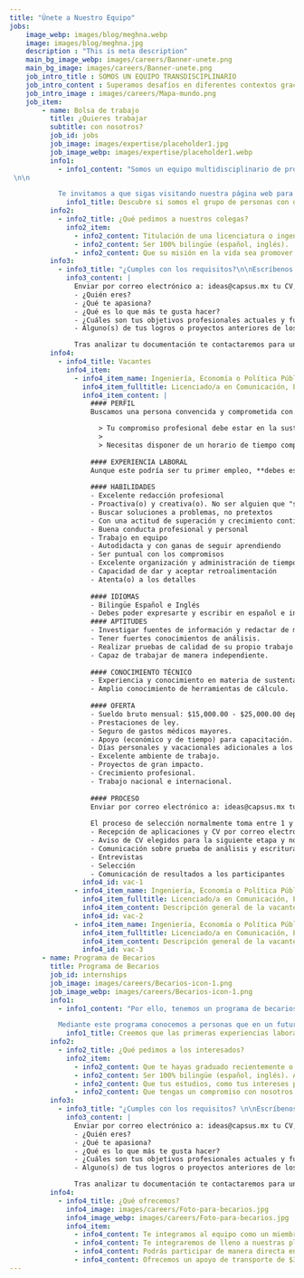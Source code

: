 ```yaml
---
title: "Únete a Nuestro Equipo"
jobs: 
    image_webp: images/blog/meghna.webp
    image: images/blog/meghna.jpg
    description : "This is meta description"
    main_bg_image_webp: images/careers/Banner-unete.png
    main_bg_image: images/careers/Banner-unete.png
    job_intro_title : SOMOS UN EQUIPO TRANSDISCIPLINARIO
    job_intro_content : Superamos desafíos en diferentes contextos gracias a nuestra experiencia y profunda comprensión de las necesidades de los clientes.
    job_intro_image : images/careers/Mapa-mundo.png
    job_item:
        - name: Bolsa de trabajo
          title: ¿Quieres trabajar
          subtitle: con nosotros?
          job_id: jobs
          job_image: images/expertise/placeholder1.jpg
          job_image_webp: images/expertise/placeholder1.webp
          info1:
            - info1_content: "Somos un equipo multidisciplinario de profesionistas que incluye ingenieros, arquitectos, desarrolladores de software, diseñadores, educadores, politólogos, sociólogos y urbanistas.  Cuando estamos en búsqueda de ampliar nuestro equipo, publicamos la convocatoria en nuestras redes sociales.
 \n\n

            Te invitamos a que sigas visitando nuestra página web para que nos conozcas."
              info1_title: Descubre si somos el grupo de personas con quien te gustaría trabajar y crecer profesionalmente
          info2: 
            - info2_title: ¿Qué pedimos a nuestros colegas?
              info2_item: 
                - info2_content: Titulación de una licenciatura o ingeniería.
                - info2_content: Ser 100% bilingüe (español, inglés).
                - info2_content: Que su misión en la vida sea promover el desarrollo sustentable.
          info3:
            - info3_title: "¿Cumples con los requisitos?\n\nEscríbenos:"
              info3_content: |
                Enviar por correo electrónico a: ideas@capsus.mx tu CV, una carta de motivos en español sobre por qué te interesa trabajar en CAPSUS y qué te motiva a perseguir una carrera profesional en el área de sustentabilidad y una carta en inglés donde nos cuentes:
                - ¿Quién eres?
                - ¿Qué te apasiona?
                - ¿Qué es lo que más te gusta hacer?
                - ¿Cuáles son tus objetivos profesionales actuales y futuros?
                - Alguno(s) de tus logros o proyectos anteriores de los cuales estés orgullosa(o).

                Tras analizar tu documentación te contactaremos para una entrevista en donde podremos aclarar las dudas que tengas tú y nosotros.
          info4:
            - info4_title: Vacantes
              info4_item:
                - info4_item_name: Ingeniería, Economía o Política Pública enfocado al desarrollo sustentable
                  info4_item_fulltitle: Licenciado/a en Comunicación, Educación, Sociología o áreas afines
                  info4_item_content: |
                    #### PERFIL
                    Buscamos una persona convencida y comprometida con el desarrollo sustentable, idealmente que tenga entrenamiento académico y experiencia profesional en áreas de **ingeniería, economía o política pública** relacionadas al **desarrollo sustentable**, el medio ambiente, y/o la estructura urbana. Debes ser una persona totalmente **bilingüe en español e inglés**, con **excelente redacción**, dinámica, motivada, creativa, multidisciplinaria y muy buena con los números. Buscamos alguien que resuelva problemas y busque formas de lograr sus objetivos, no que encuentre razones por las cuales no se pueden alcanzar. 

                      > Tu compromiso profesional debe estar en la sustentabilidad.
                      > 
                      > Necesitas disponer de un horario de tiempo completo en un horario de 9 a 18 horas.
                  
                    #### EXPERIENCIA LABORAL
                    Aunque este podría ser tu primer empleo, **debes estar titulada(o)** e idealmente buscamos alguien que tenga más de 2años de experiencia laboral.
                    
                    #### HABILIDADES
                    - Excelente redacción profesional
                    - Proactiva(o) y creativa(o). No ser alguien que "sólo hace lo que se le pide"
                    - Buscar soluciones a problemas, no pretextos
                    - Con una actitud de superación y crecimiento continuo 
                    - Buena conducta profesional y personal
                    - Trabajo en equipo
                    - Autodidacta y con ganas de seguir aprendiendo
                    - Ser puntual con los compromisos
                    - Excelente organización y administración de tiempo
                    - Capacidad de dar y aceptar retroalimentación
                    - Atenta(o) a los detalles
                  
                    #### IDIOMAS
                    - Bilingüe Español e Inglés
                    - Debes poder expresarte y escribir en español e inglés de manera impecable en un ambiente profesional. Conocimiento deun idioma adicional (árabe, alemán, portugués u otro) es un plus.
                    #### APTITUDES
                    - Investigar fuentes de información y redactar de manera correcta, limpia, entendible, y bien documentada.
                    - Tener fuertes conocimientos de análisis.
                    - Realizar pruebas de calidad de su propio trabajo.
                    - Capaz de trabajar de manera independiente.
                  
                    #### CONOCIMIENTO TÉCNICO
                    - Experiencia y conocimiento en materia de sustentabilidad, como: energía renovable, gestión de residuos urbanos,tratamiento de agua, aprovechamiento de lluvia, control de contaminantes, cálculo de emisiones, cambio climático,movilidad sustentable, planeación urbana sustentable, economía ambiental, salud pública o similares.
                    - Amplio conocimiento de herramientas de cálculo.
                    
                    #### OFERTA
                    - Sueldo bruto mensual: $15,000.00 - $25,000.00 dependiendo de experiencia y competencias. 
                    - Prestaciones de ley.
                    - Seguro de gastos médicos mayores.
                    - Apoyo (económico y de tiempo) para capacitación.
                    - Días personales y vacacionales adicionales a los de ley.
                    - Excelente ambiente de trabajo.
                    - Proyectos de gran impacto.
                    - Crecimiento profesional.
                    - Trabajo nacional e internacional.
                    
                    #### PROCESO
                    Enviar por correo electrónico a: ideas@capsus.mx tu **CV, una carta de motivos en español** que explique por qué teinteresa trabajar en CAPSUS y por qué crees que cumples con los requisitos qué publicamos. Además, te pedimos **unacarta en inglés** donde nos cuentes: ¿qué te motiva a perseguir una carrera profesional en el área de sustentabilidad, ¿Quién eres?, ¿Qué te apasiona?, ¿Qué es lo que más te gusta hacer?, ¿Cuáles son tus objetivos profesionalesactuales y futuros?, y alguno(s) de tus logros o proyectos anteriores de los cuales estés orgullosa(o). 
                    
                    El proceso de selección normalmente toma entre 1 y 3 meses en concluir dependiendo del volumen de propuestas (revisamostodas las aplicaciones) y las propuestas recibidas.
                    - Recepción de aplicaciones y CV por correo electrónico (2 ~ 6 semanas)
                    - Aviso de CV elegidos para la siguiente etapa y no seleccionados
                    - Comunicación sobre prueba de análisis y escritura.
                    - Entrevistas
                    - Selección
                    - Comunicación de resultados a los participantes
                  info4_id: vac-1
                - info4_item_name: Ingeniería, Economía o Política Pública enfocado al desarrollo sustentable
                  info4_item_fulltitle: Licenciado/a en Comunicación, Educación, Sociología o áreas afines
                  info4_item_content: Descripción general de la vacante.
                  info4_id: vac-2
                - info4_item_name: Ingeniería, Economía o Política Pública enfocado al desarrollo sustentable
                  info4_item_fulltitle: Licenciado/a en Comunicación, Educación, Sociología o áreas afines
                  info4_item_content: Descripción general de la vacante.
                  info4_id: vac-3
        - name: Programa de Becarios
          title: Programa de Becarios
          job_id: internships
          job_image: images/careers/Becarios-icon-1.png
          job_image_webp: images/careers/Becarios-icon-1.png
          info1:
            - info1_content: "Por ello, tenemos un programa de becarios para apoyar a los jóvenes profesionistas y fomentar el desarrollo de las nuevas generaciones en profesiones dirigidas a la sustentabilidad, materia que consideramos primordial para el mundo.\n\n

            Mediante este programa conocemos a personas que en un futuro pueden formar parte del equipo permanente de CAPSUS."
              info1_title: Creemos que las primeras experiencias laborales son transformacionales y parte esencial del aprendizaje profesional
          info2: 
            - info2_title: ¿Qué pedimos a los interesados?
              info2_item: 
                - info2_content: Que te hayas graduado recientemente o estés por terminar (último semestre o año) tus estudios de licenciatura o de posgrado.
                - info2_content: Ser 100% bilingüe (español, inglés). Al trabajar en proyectos nacionales e internacionales, ambos idiomas son fundamentales.
                - info2_content: Que tus estudios, como tus intereses profesionales estén ligados al desarrollo sustentable en el ámbito urbano.
                - info2_content: Que tengas un compromiso con nosotros de cuando menos 2 meses de tiempo completo. Si sigues estudiando y tu carga académica es muy baja, podríamos acordar un horario reducido y un periodo de tiempo más largo.
          info3:
            - info3_title: "¿Cumples con los requisitos? \n\nEscríbenos:"
              info3_content: |
                Enviar por correo electrónico a: ideas@capsus.mx tu CV, una carta de motivos en español sobre por qué te interesa trabajar en CAPSUS y qué te motiva a perseguir una carrera profesional en el área de sustentabilidad y una carta en inglés donde nos cuentes:
                - ¿Quién eres?
                - ¿Qué te apasiona?
                - ¿Qué es lo que más te gusta hacer?
                - ¿Cuáles son tus objetivos profesionales actuales y futuros?
                - Alguno(s) de tus logros o proyectos anteriores de los cuales estés orgullosa(o).

                Tras analizar tu documentación te contactaremos para una entrevista en donde podremos aclarar las dudas que tengas tú y nosotros.
          info4:
            - info4_title: ¿Qué ofrecemos?
              info4_image: images/careers/Foto-para-becarios.jpg
              info4_image_webp: images/careers/Foto-para-becarios.jpg
              info4_item:
                - info4_content: Te integramos al equipo como un miembro más y tendrás una experiencia profesional real equivalente en responsabilidades y actividades al resto de los miembros del equipo permanente de CAPSUS. 
                - info4_content: Te integraremos de lleno a nuestras plataformas tecnológicas. 
                - info4_content: Podrás participar de manera directa en proyectos que se desarrollan en México o en algún otro país.
                - info4_content: Ofrecemos un apoyo de transporte de $3,200 pesos mexicanos al mes.  
---
```


